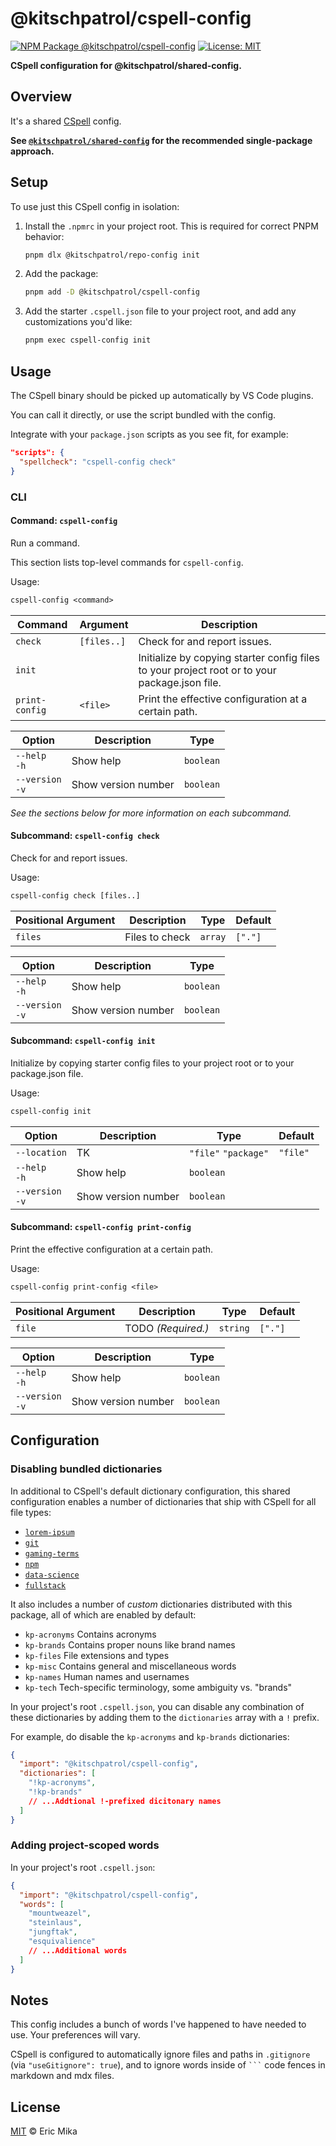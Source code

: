 <!--+ Warning: Content inside HTML comment blocks was generated by mdat and may be overwritten. +-->

<!-- title -->

# @kitschpatrol/cspell-config

<!-- /title -->

<!-- badges -->

[![NPM Package @kitschpatrol/cspell-config](https://img.shields.io/npm/v/@kitschpatrol/cspell-config.svg)](https://npmjs.com/package/@kitschpatrol/cspell-config)
[![License: MIT](https://img.shields.io/badge/License-MIT-yellow.svg)](https://opensource.org/licenses/MIT)

<!-- /badges -->

<!-- description -->

**CSpell configuration for @kitschpatrol/shared-config.**

<!-- /description -->

## Overview

It's a shared [CSpell](https://cspell.org) config.

**See [`@kitschpatrol/shared-config`](https://www.npmjs.com/package/@kitschpatrol/shared-config) for the recommended single-package approach.**

## Setup

To use just this CSpell config in isolation:

1. Install the `.npmrc` in your project root. This is required for correct PNPM behavior:

   ```sh
   pnpm dlx @kitschpatrol/repo-config init
   ```

2. Add the package:

   ```sh
   pnpm add -D @kitschpatrol/cspell-config
   ```

3. Add the starter `.cspell.json` file to your project root, and add any customizations you'd like:

   ```sh
   pnpm exec cspell-config init
   ```

## Usage

The CSpell binary should be picked up automatically by VS Code plugins.

You can call it directly, or use the script bundled with the config.

Integrate with your `package.json` scripts as you see fit, for example:

```json
"scripts": {
  "spellcheck": "cspell-config check"
}
```

### CLI

<!-- cli-help -->

#### Command: `cspell-config`

Run a command.

This section lists top-level commands for `cspell-config`.

Usage:

```txt
cspell-config <command>
```

| Command        | Argument    | Description                                                                                   |
| -------------- | ----------- | --------------------------------------------------------------------------------------------- |
| `check`        | `[files..]` | Check for and report issues.                                                                  |
| `init`         |             | Initialize by copying starter config files to your project root or to your package.json file. |
| `print-config` | `<file>`    | Print the effective configuration at a certain path.                                          |

| Option              | Description         | Type      |
| ------------------- | ------------------- | --------- |
| `--help`<br>`-h`    | Show help           | `boolean` |
| `--version`<br>`-v` | Show version number | `boolean` |

_See the sections below for more information on each subcommand._

#### Subcommand: `cspell-config check`

Check for and report issues.

Usage:

```txt
cspell-config check [files..]
```

| Positional Argument | Description    | Type    | Default |
| ------------------- | -------------- | ------- | ------- |
| `files`             | Files to check | `array` | `["."]` |

| Option              | Description         | Type      |
| ------------------- | ------------------- | --------- |
| `--help`<br>`-h`    | Show help           | `boolean` |
| `--version`<br>`-v` | Show version number | `boolean` |

#### Subcommand: `cspell-config init`

Initialize by copying starter config files to your project root or to your package.json file.

Usage:

```txt
cspell-config init
```

| Option              | Description         | Type                 | Default  |
| ------------------- | ------------------- | -------------------- | -------- |
| `--location`        | TK                  | `"file"` `"package"` | `"file"` |
| `--help`<br>`-h`    | Show help           | `boolean`            |          |
| `--version`<br>`-v` | Show version number | `boolean`            |          |

#### Subcommand: `cspell-config print-config`

Print the effective configuration at a certain path.

Usage:

```txt
cspell-config print-config <file>
```

| Positional Argument | Description        | Type     | Default |
| ------------------- | ------------------ | -------- | ------- |
| `file`              | TODO _(Required.)_ | `string` | `["."]` |

| Option              | Description         | Type      |
| ------------------- | ------------------- | --------- |
| `--help`<br>`-h`    | Show help           | `boolean` |
| `--version`<br>`-v` | Show version number | `boolean` |

<!-- /cli-help -->

## Configuration

### Disabling bundled dictionaries

In additional to CSpell's default dictionary configuration, this shared configuration enables a number of dictionaries that ship with CSpell for all file types:

- [`lorem-ipsum`](https://github.com/streetsidesoftware/cspell-dicts/blob/main/dictionaries/lorem-ipsum/dict/lorem.txt)
- [`git`](https://github.com/streetsidesoftware/cspell-dicts/blob/main/dictionaries/git/cspell-ext.json)
- [`gaming-terms`](https://github.com/streetsidesoftware/cspell-dicts/blob/main/dictionaries/gaming-terms/dict/gaming-terms.txt)
- [`npm`](https://github.com/streetsidesoftware/cspell-dicts/blob/main/dictionaries/npm/dict/npm.txt)
- [`data-science`](https://github.com/streetsidesoftware/cspell-dicts/blob/main/dictionaries/data-science/dict/data-science.txt)
- [`fullstack`](https://github.com/streetsidesoftware/cspell-dicts/blob/main/dictionaries/fullstack/dict/fullstack.txt)

It also includes a number of _custom_ dictionaries distributed with this package, all of which are enabled by default:

- `kp-acronyms` Contains acronyms
- `kp-brands` Contains proper nouns like brand names
- `kp-files` File extensions and types
- `kp-misc` Contains general and miscellaneous words
- `kp-names` Human names and usernames
- `kp-tech` Tech-specific terminology, some ambiguity vs. "brands"

In your project's root `.cspell.json`, you can disable any combination of these dictionaries by adding them to the `dictionaries` array with a `!` prefix.

For example, do disable the `kp-acronyms` and `kp-brands` dictionaries:

```json
{
  "import": "@kitschpatrol/cspell-config",
  "dictionaries": [
    "!kp-acronyms",
    "!kp-brands"
    // ...Addtional !-prefixed dicitonary names
  ]
}
```

### Adding project-scoped words

In your project's root `.cspell.json`:

```json
{
  "import": "@kitschpatrol/cspell-config",
  "words": [
    "mountweazel",
    "steinlaus",
    "jungftak",
    "esquivalience"
    // ...Additional words
  ]
}
```

## Notes

This config includes a bunch of words I've happened to have needed to use. Your preferences will vary.

CSpell is configured to automatically ignore files and paths in `.gitignore` (via `"useGitignore": true`), and to ignore words inside of ` ``` ` code fences in markdown and mdx files.

<!-- license -->

## License

[MIT](license.txt) © Eric Mika

<!-- /license -->
